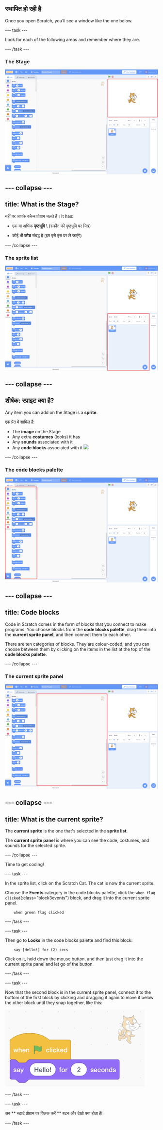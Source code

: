 ## स्थापित हो रही है

Once you open Scratch, you’ll see a window like the one below.

\--- task \---

Look for each of the following areas and remember where they are.

\--- /task \---

### The Stage

![Scratch window with the stage highlighted](images/hlStage.png)

## \--- collapse \---

## title: What is the Stage?

यहीं पर आपके स्क्रैच प्रोग्राम चलते हैं। It has:

* एक या अधिक **पृष्ठभूमि** \ (स्क्रीन की पृष्ठभूमि पर चित्र)

* कोई भी **कोड** संबद्ध है (हम इसे इस पर ले जाएंगे)

\--- /collapse \---

### The sprite list

![Scratch window with the sprite list highlighted](images/hlSpriteList.png)

## \--- collapse \---

## शीर्षक: स्प्राइट क्या है?

Any item you can add on the Stage is a **sprite**.

एक प्रेत में शामिल हैं:

* The **image** on the Stage
* Any extra **costumes** \(looks\) it has
* Any **sounds** associated with it
* Any **code blocks** associated with it ![](images/setup2.png)

\--- /collapse \---

### The code blocks palette

![Scratch window with the blocks pallet highlighted](images/hlBlocksPalette.png)

## \--- collapse \---

## title: Code blocks

Code in Scratch comes in the form of blocks that you connect to make programs. You choose blocks from the **code blocks palette**, drag them into the **current sprite panel**, and then connect them to each other.

There are ten categories of blocks. They are colour-coded, and you can choose between them by clicking on the items in the list at the top of the **code blocks palette**.

\--- /collapse \---

### The current sprite panel

![वर्तमान स्प्राइट पैनल के साथ स्क्रैच विंडो पर प्रकाश डाला गया](images/hlCurrentSpritePanel.png)

## \--- collapse \---

## title: What is the current sprite?

The **current sprite** is the one that's selected in the **sprite list**.

The **current sprite panel** is where you can see the code, costumes, and sounds for the selected sprite.

\--- /collapse \---

Time to get coding!

\--- task \---

In the sprite list, click on the Scratch Cat. The cat is now the current sprite.

Choose the **Events** category in the code blocks palette, click the `when flag clicked`{:class="block3events"} block, and drag it into the current sprite panel.

```blocks3
    when green flag clicked
```

\--- /task \---

\--- task \---

Then go to **Looks** in the code blocks palette and find this block:

```blocks3
    say [Hello!] for (2) secs
```

Click on it, hold down the mouse button, and then just drag it into the current sprite panel and let go of the button.

\--- /task \---

\--- task \---

Now that the second block is in the current sprite panel, connect it to the bottom of the first block by clicking and dragging it again to move it below the other block until they snap together, like this:

![](images/setup3.png)

\--- /task \---

\--- task \---

अब ** स्टार्ट प्रोग्राम पर क्लिक करें ** बटन और देखो क्या होता है!

\--- /task \---